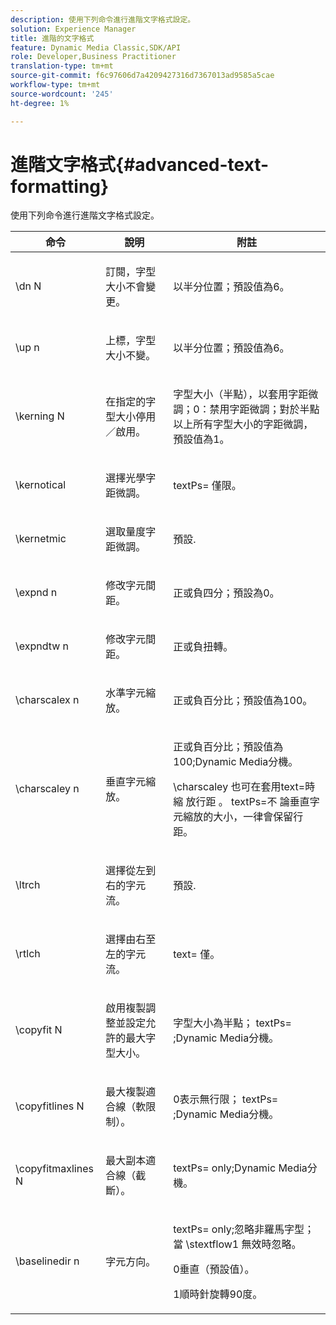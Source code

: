 ```yaml
---
description: 使用下列命令進行進階文字格式設定。
solution: Experience Manager
title: 進階的文字格式
feature: Dynamic Media Classic,SDK/API
role: Developer,Business Practitioner
translation-type: tm+mt
source-git-commit: f6c97606d7a4209427316d7367013ad9585a5cae
workflow-type: tm+mt
source-wordcount: '245'
ht-degree: 1%

---
```



# 進階文字格式{#advanced-text-formatting}

使用下列命令進行進階文字格式設定。

<table id="table_43B2EB887C0F471BB60C23B570E7D3D2"> 
 <thead> 
  <tr> 
   <th class="entry"> 命令 </th> 
   <th class="entry"> 說明 </th> 
   <th class="entry"> 附註 </th> 
  </tr> 
 </thead>
 <tbody> 
  <tr> 
   <td> <span class="codeph"> \dn  <span class="varname"> N  </span> </span> </td> 
   <td> <p>訂閱，字型大小不會變更。 </p> </td> 
   <td> <p>以半分位置；預設值為6。 </p> </td> 
  </tr> 
  <tr> 
   <td> <span class="codeph"> \up  <span class="varname"> n  </span> </span> </td> 
   <td> <p>上標，字型大小不變。 </p> </td> 
   <td> <p>以半分位置；預設值為6。 </p> </td> 
  </tr> 
  <tr> 
   <td> <span class="codeph"> \kerning  <span class="varname"> N  </span> </span> </td> 
   <td> <p>在指定的字型大小停用／啟用。 </p> </td> 
   <td> <p>字型大小（半點），以套用字距微調；0：禁用字距微調；對於半點以上所有字型大小的字距微調，預設值為1。 </p> </td> 
  </tr> 
  <tr> 
   <td> <span class="codeph"> \kernotical  </span> </td> 
   <td> <p>選擇光學字距微調。 </p> </td> 
   <td> <p> <span class="codeph"> textPs= </span> 僅限。 </p> </td> 
  </tr> 
  <tr> 
   <td> <span class="codeph"> \kernetmic  </span> </td> 
   <td> <p>選取量度字距微調。 </p> </td> 
   <td> <p>預設. </p> </td> 
  </tr> 
  <tr> 
   <td> <span class="codeph"> \expnd  <span class="varname"> n  </span> </span> </td> 
   <td> <p>修改字元間距。 </p> </td> 
   <td> <p>正或負四分；預設為0。 </p> </td> 
  </tr> 
  <tr> 
   <td> <span class="codeph"> \expndtw  <span class="varname"> n  </span> </span> </td> 
   <td> <p>修改字元間距。 </p> </td> 
   <td> <p>正或負扭轉。 </p> </td> 
  </tr> 
  <tr> 
   <td> <span class="codeph"> \charscalex  <span class="varname"> n  </span> </span> </td> 
   <td> <p>水準字元縮放。 </p> </td> 
   <td> <p>正或負百分比；預設值為100。 </p> </td> 
  </tr> 
  <tr> 
   <td> <span class="codeph"> \charscaley  <span class="varname"> n  </span> </span> </td> 
   <td> <p>垂直字元縮放。 </p> </td> 
   <td> <p>正或負百分比；預設值為100;Dynamic Media分機。 </p> <p> <span class="codeph"> \charscaley </span> 也可在套用text=時縮 <span class="codeph"> 放行距 </span>。<span class="codeph"> textPs=不 </span> 論垂直字元縮放的大小，一律會保留行距。 </p> </td> 
  </tr> 
  <tr> 
   <td> <span class="codeph"> \ltrch  </span> </td> 
   <td> <p>選擇從左到右的字元流。 </p> </td> 
   <td> <p>預設. </p> </td> 
  </tr> 
  <tr> 
   <td> <span class="codeph"> \rtlch  </span> </td> 
   <td> <p>選擇由右至左的字元流。 </p> </td> 
   <td> <p> <span class="codeph"> text= </span> 僅。 </p> </td> 
  </tr> 
  <tr> 
   <td> <span class="codeph"> \copyfit  <span class="varname"> N  </span> </span> </td> 
   <td> <p>啟用複製調整並設定允許的最大字型大小。 </p> </td> 
   <td> <p>字型大小為半點；<span class="codeph"> textPs= </span>;Dynamic Media分機。 </p> </td> 
  </tr> 
  <tr> 
   <td> <span class="codeph"> \copyfitlines  <span class="varname"> N  </span> </span> </td> 
   <td> <p>最大複製適合線（軟限制）。 </p> </td> 
   <td> <p>0表示無行限；<span class="codeph"> textPs= </span>;Dynamic Media分機。 </p> </td> 
  </tr> 
  <tr> 
   <td> <span class="codeph"> \copyfitmaxlines  <span class="varname"> N  </span> </span> </td> 
   <td> <p>最大副本適合線（截斷）。 </p> </td> 
   <td> <p> <span class="codeph"> textPs=  </span> only;Dynamic Media分機。 </p> </td> 
  </tr> 
  <tr> 
   <td> <span class="codeph"> \baselinedir  <span class="varname"> n  </span> </span> </td> 
   <td> <p>字元方向。 </p> </td> 
   <td> <p> <span class="codeph"> textPs=  </span> only;忽略非羅馬字型；當 <span class="codeph"> \stextflow1 </span> 無效時忽略。 </p> <p>0垂直（預設值）。 </p> <p>1順時針旋轉90度。 </p> </td> 
  </tr> 
 </tbody> 
</table>

